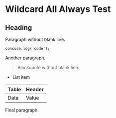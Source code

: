 # Wildcard All Always Test

## Heading
Paragraph without blank line.

```code
console.log('code');
```
Another paragraph.

> Blockquote without blank line.

- List item

| Table | Header |
|-------|--------|
| Data  | Value  |
Final paragraph.
